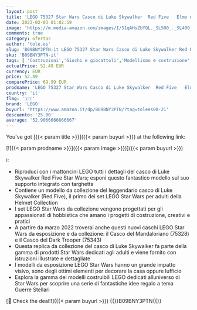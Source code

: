 ```yaml
---
layout: post
title: 'LEGO 75327 Star Wars Casco di Luke Skywalker  Red Five   Elmo da Collezione  Regalo per Adulti da Esposizione Guerre Stellari'
date: 2023-02-03 01:02:59
image: 'https://m.media-amazon.com/images/I/51qAHsZbYQL._SL500_._SL400_.jpg'
comments: true
category: ofertas
author: 'tole.es'
slug: 'B09BNY3PTN-it LEGO 75327 Star Wars Casco di Luke Skywalker Red Five Elmo...'
sku: 'B09BNY3PTN-it'
tags: [ 'Costruzioni','Giochi e giocattoli','Modellismo e costruzione','Set di costruzioni giocattolo','lego','🇮🇹', ]
actualPrice: 52.49 EUR
currency: EUR
price: 52.49
comparePrice: 69.99 EUR
prodname: 'LEGO 75327 Star Wars Casco di Luke Skywalker  Red Five   Elmo da Collezione  Regalo per Adulti da Esposizione Guerre Stellari'
country: 'it'
flag: '🇮🇹'
brand: 'LEGO'
buyurl: 'https://www.amazon.it/dp/B09BNY3PTN/?tag=tolees00-21'
descuento: '25.00'
average: '52.9066666666667'
---
```


You've got [{{< param title >}}]({{< param buyurl >}}) at the following link:

[![{{< param prodname >}}]({{< param image >}})]({{< param buyurl >}})

ℹ️:

- Riproduci con i mattoncini LEGO tutti i dettagli del casco di Luke Skywalker Red Five Star Wars; esponi questo fantastico modello sul suo supporto integrato con targhetta
- Contiene un modello da collezione del leggendario casco di Luke Skywalker (Red Five), il primo dei set LEGO Star Wars per adulti della Helmet Collection
- I set LEGO Star Wars da collezione vengono progettati per gli appassionati di hobbistica che amano i progetti di costruzione, creativi e pratici
- A partire da marzo 2022 troverai anche questi nuovi caschi LEGO Star Wars da esposizione e da collezione: il Casco del Mandaloriano (75328) e il Casco del Dark Trooper (75343)
- Questa replica da collezione del casco di Luke Skywalker fa parte della gamma di prodotti Star Wars dedicati agli adulti e viene fornito con istruzioni illustrate e dettagliate
- I modelli da esposizione LEGO Star Wars hanno un grande impatto visivo, sono degli ottimi elementi per decorare la casa oppure lufficio
- Esplora la gamma dei modelli costruibili LEGO dedicati alluniverso di Star Wars per scoprire una serie di fantastiche idee regalo a tema Guerre Stellari

[🛒 Check the deal!!]({{< param buyurl >}})
{{<world>}}B09BNY3PTN{{</world>}}
